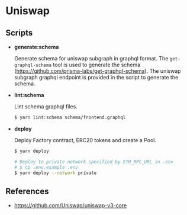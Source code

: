 # Uniswap

## Scripts

* **generate:schema**

  Generate schema for uniswap subgraph in graphql format. The `get-graphql-schema` tool is used to generate the schema (https://github.com/prisma-labs/get-graphql-schema). The uniswap subgraph graphql endpoint is provided in the script to generate the schema.

* **lint:schema**

  Lint schema graphql files.
  ```bash
  $ yarn lint:schema schema/frontend.graphql
  ```

* **deploy**

  Deploy Factory contract, ERC20 tokens and create a Pool.
  ```bash
  $ yarn deploy

  # Deploy to private network specified by ETH_RPC_URL in .env
  # $ cp .env.example .env
  $ yarn deploy --network private
  ```

## References

* https://github.com/Uniswap/uniswap-v3-core
